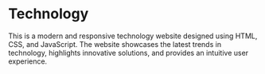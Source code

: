 # Technology
This is a modern and responsive technology website designed using HTML, CSS, and JavaScript. The website showcases the latest trends in technology, highlights innovative solutions, and provides an intuitive user experience.
